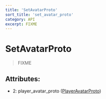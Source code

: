 ```yaml
---
title: 'SetAvatarProto'
sort_title: 'set_avatar_proto'
category: API
excerpt: FIXME
---
```


# SetAvatarProto

> FIXME

## Attributes:

- 2: player_avatar_proto ([PlayerAvatarProto](../PlayerAvatarProto/))
